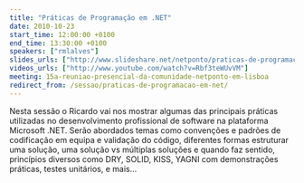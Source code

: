 ```yaml
---
title: "Práticas de Programação em .NET"
date: 2010-10-23
start_time: 12:00:00 +0100
end_time: 13:30:00 +0100
speakers: ["rmlalves"]
slides_urls: ["http://www.slideshare.net/netponto/praticas-de-programacao-em-net"]
videos_urls: ["http://www.youtube.com/watch?v=Rbf3teWUvVM"]
meeting: 15a-reuniao-presencial-da-comunidade-netponto-em-lisboa
redirect_from: /sessao/praticas-de-programacao-em-net/
---
```

Nesta sessão o Ricardo vai nos mostrar algumas das principais práticas utilizadas no desenvolvimento profissional de software na plataforma Microsoft .NET. Serão abordados temas como convenções e padrões de codificação em equipa e validação do código, diferentes formas estruturar uma solução, uma solução vs múltiplas soluções e quando faz sentido, princípios diversos como DRY, SOLID, KISS, YAGNI com demonstrações práticas, testes unitários, e mais...

